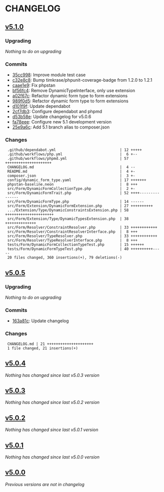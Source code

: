 # CHANGELOG

## [v5.1.0](https://github.com/softspring/dynamic-form-type/releases/tag/v5.1.0)

### Upgrading

*Nothing to do on upgrading*

### Commits

- [35cc998](https://github.com/softspring/dynamic-form-type/commit/35cc9983da0b3c6171ff875ef2b59e7d642ce536): Improve module test case
- [c32e8c8](https://github.com/softspring/dynamic-form-type/commit/c32e8c81eb75a04551f22b69cf9bbf03945a72da): Bump timkrase/phpunit-coverage-badge from 1.2.0 to 1.2.1
- [caae1e9](https://github.com/softspring/dynamic-form-type/commit/caae1e9ea31b3fbfc91bd02f38482553a39a6eba): Fix phpstan
- [bf56fc4](https://github.com/softspring/dynamic-form-type/commit/bf56fc43405935e98174d06cc4621195cf7d2a98): Remove DynamicTypeInterface, only use extension
- [a02f67c](https://github.com/softspring/dynamic-form-type/commit/a02f67c6dcea6328cbca40ca5173859810be1d1d): Refactor dynamic form type to form extensions
- [989f0d5](https://github.com/softspring/dynamic-form-type/commit/989f0d54c10493478ab2705e3467ef6f8f657814): Refactor dynamic form type to form extensions
- [d101f9f](https://github.com/softspring/dynamic-form-type/commit/d101f9f3519a42f89f07cf8b279cb1dc5c6ea867): Update dependabot
- [2cf7db3](https://github.com/softspring/dynamic-form-type/commit/2cf7db3c53b25e604d8131a11dba3fd463dffa4a): Configure dependabot and phpmd
- [d53b58e](https://github.com/softspring/dynamic-form-type/commit/d53b58e257fe954012649d52b92b8eb80c73aa2b): Update changelog for v5.0.6
- [fa78eee](https://github.com/softspring/dynamic-form-type/commit/fa78eeef96a893d18ba5f867c9ff19af937fb6c0): Configure new 5.1 development version
- [25e9a6c](https://github.com/softspring/dynamic-form-type/commit/25e9a6c9261111a1acfe3a862f4b89f576e1328d): Add 5.1 branch alias to composer.json

### Changes

```
 .github/dependabot.yml                             | 12 +++++
 .github/workflows/php.yml                          |  6 +--
 .github/workflows/phpmd.yml                        | 57 +++++++++++++++++++++
 CHANGELOG.md                                       |  4 --
 README.md                                          |  4 +-
 composer.json                                      |  3 +-
 config/dynamic_form_type.yaml                      | 17 +++++++
 phpstan-baseline.neon                              |  8 +++
 src/Form/DynamicFormCollectionType.php             |  2 +-
 src/Form/DynamicFormTrait.php                      | 52 ++++---------------
 src/Form/DynamicFormType.php                       | 14 ------
 src/Form/Extension/DynamicFormExtension.php        | 27 ++++++++++
 .../Extension/Type/DynamicConstraintsExtension.php | 58 ++++++++++++++++++++++
 src/Form/Extension/Type/DynamicTypesExtension.php  | 38 ++++++++++++++
 src/Form/Resolver/ConstraintResolver.php           | 33 ++++++++++++
 src/Form/Resolver/ConstraintResolverInterface.php  |  8 +++
 src/Form/Resolver/TypeResolver.php                 | 33 ++++++++++++
 src/Form/Resolver/TypeResolverInterface.php        |  8 +++
 tests/Form/DynamicFormCollectionTypeTest.php       | 15 ++++++
 tests/Form/DynamicFormTypeTest.php                 | 40 ++++++++++-----
 20 files changed, 360 insertions(+), 79 deletions(-)
```

## [v5.0.5](https://github.com/softspring/dynamic-form-type/releases/tag/v5.0.5)

### Upgrading

*Nothing to do on upgrading*

### Commits

- [163a81c](https://github.com/softspring/dynamic-form-type/commit/163a81c94e0bfc299648daaf4040adfae9844610): Update changelog

### Changes

```
 CHANGELOG.md | 21 +++++++++++++++++++++
 1 file changed, 21 insertions(+)
```

## [v5.0.4](https://github.com/softspring/dynamic-form-type/releases/tag/v5.0.4)

*Nothing has changed since last v5.0.3 version*

## [v5.0.3](https://github.com/softspring/dynamic-form-type/releases/tag/v5.0.3)

*Nothing has changed since last v5.0.2 version*

## [v5.0.2](https://github.com/softspring/dynamic-form-type/releases/tag/v5.0.2)

*Nothing has changed since last v5.0.1 version*

## [v5.0.1](https://github.com/softspring/dynamic-form-type/releases/tag/v5.0.1)

*Nothing has changed since last v5.0.0 version*

## [v5.0.0](https://github.com/softspring/dynamic-form-type/releases/tag/v5.0.0)

*Previous versions are not in changelog*
